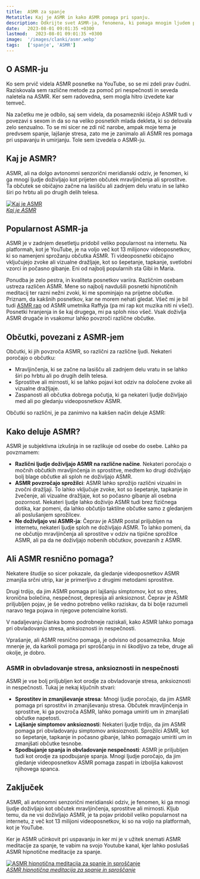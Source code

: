 ```yaml
---
title:  ASMR za spanje
Metatitle: Kaj je ASMR in kako ASMR pomaga pri spanju. 
description: Odkrijte svet ASMR-ja, fenomena, ki pomaga mnogim ljudem pri obvladovanju stresa, anksioznosti in nespečnosti. V članku opišem kaj je ASMR, kako ASMR deluje, zakaj je postal tako priljubljen in kako lahko pomaga pri sprostitvi in izboljšanju spanju.
date:   2023-08-01 09:01:35 +0300
lastmod:   2023-08-01 09:01:35 +0300
image:  '/images/clanki/asmr.webp'
tags:   ['spanje', 'ASMR']
---
```



## O ASMR-ju

Ko sem prvič videla ASMR posnetke na YouTube, so se mi zdeli prav čudni. Raziskovala sem različne metode za pomoč pri nespečnosti in seveda naletela na ASMR. Ker sem radovedna, sem mogla hitro izvedete kar temveč. 

Na začetku me je odbilo, saj sem videla, da posamezniki iščejo ASMR tudi v povezavi s sexom in da so na veliko posnetkih mlada dekleta, ki so delovala zelo senzualno. 
To se mi sicer ne zdi nič narobe, ampak moje tema je predvsem spanje, lajšanje stresa, zato me je zanimalo ali ASMR res pomaga pri uspavanju in umirjanju.
Tole sem izvedela o ASMR-ju.

## Kaj je ASMR?
ASMR, ali na dolgo avtonomni senzorični meridianski odziv, je fenomen, ki ga mnogi ljudje doživljajo kot prijeten občutek mravljinčenja ali sprostitve. Ta občutek se običajno začne na lasišču ali zadnjem delu vratu in se lahko širi po hrbtu ali po drugih delih telesa.



<div class="gallery-box">
  <div class="gallery">
    <a href="https://youtu.be/j5sKNyAyzIo"><img alt="Kaj je ASMR" src="/images/clanki/kaj-je-ASMR.webp"><a>
  </div>
  <em><a href="https://youtu.be/j5sKNyAyzIo">Kaj je ASMR</a></em>
</div>

## Popularnost ASMR-ja 
ASMR je v zadnjem desetletju pridobil veliko popularnost na internetu. Na platformah, kot je YouTube, je na voljo več kot 13 milijonov videoposnetkov, ki so namenjeni sprožanju občutka ASMR. Ti videoposnetki običajno vključujejo zvoke ali vizualne dražljaje, kot so šepetanje, tapkanje, svetlobni vzorci in počasno gibanje. Eni od najbolj popularnih sta Gibi in Maria.

Ponudba je zelo pestra, in kvaliteta posnetkov variira. Različnim osebam ustreza različen ASMR. Mene so najbolj navdušili posnetki hipnotičnih meditacij ter razni nežni zvoki, ki me spominjajo na prijetne občutke. Priznam, da kakšnih posnetkov, kar ne morem nehati gledat. Všeč mi je bil tudi [ASMR rap](https://www.youtube.com/watch?v=E3K38eH3er0) od ASMR umetnika Raffyja (pa mi rap kot muzika niti ni všeč). Posnetki hranjenja in še kaj drugega, mi pa sploh niso všeč. Vsak doživlja ASMR drugače in vsakomur lahko povzroči različne občutke.

## Občutki, povezani z ASMR-jem
Občutki, ki jih povzroča ASMR, so različni za različne ljudi. Nekateri poročajo o občutku:

- Mravljinčenja, ki se začne na lasišču ali zadnjem delu vratu in se lahko širi po hrbtu ali po drugih delih telesa.
- Sprostitve ali mirnosti, ki se lahko pojavi kot odziv na določene zvoke ali vizualne dražljaje.
- Zaspanosti ali občutka dobrega počutja, ki ga nekateri ljudje doživljajo med ali po gledanju videoposnetkov ASMR.

Občutki so različni, je pa zanimivo na kakšen način deluje ASMR:


## Kako deluje ASMR?

ASMR je subjektivna izkušnja in se razlikuje od osebe do osebe. Lahko pa povzmamem:

- **Različni ljudje doživljajo ASMR na različne načine**. Nekateri poročajo o močnih občutkih mravljinčenja in sprostitve, medtem ko drugi doživljajo bolj blage občutke ali sploh ne doživljajo ASMR.
- **ASMR povzročajo sprožilci**: ASMR lahko sprožijo različni vizualni in zvočni dražljaji. To lahko vključuje zvoke, kot so šepetanje, tapkanje in žvečenje, ali vizualne dražljaje, kot so počasno gibanje ali osebna pozornost. Nekateri ljudje lahko doživijo ASMR tudi brez fizičnega dotika, kar pomeni, da lahko občutijo taktilne občutke samo z gledanjem ali poslušanjem sprožilcev.
- **Ne doživljajo vsi ASMR-ja**: Čeprav je ASMR postal priljubljen na internetu, nekateri ljudje sploh ne doživljajo ASMR. To lahko pomeni, da ne občutijo mravljinčenja ali sprostitve v odziv na tipične sprožilce ASMR, ali pa da ne doživljajo nobenih občutkov, povezanih z ASMR.


## Ali ASMR resnično pomaga?

Nekatere študije so sicer pokazale, da gledanje videoposnetkov ASMR zmanjša srčni utrip, kar je primerljivo z drugimi metodami sprostitve. 

Drugi trdijo, da jim ASMR pomaga pri lajšanju simptomov, kot so stres, kronična bolečina, nespečnost, depresija ali anksioznost. Čeprav je ASMR priljubljen pojav, je še vedno potrebno veliko raziskav, da bi bolje razumeli naravo tega pojava in njegove potencialne koristi.

V nadaljevanju članka bomo podrobneje raziskali, kako ASMR lahko pomaga pri obvladovanju stresa, anksioznosti in nespečnosti.

Vprašanje, ali ASMR resnično pomaga, je odvisno od posameznika. Moje mnenje je, da karkoli pomaga pri sproščanju in ni škodljivo za tebe, druge ali okolje, je dobro.

### ASMR in obvladovanje stresa, anksioznosti in nespečnosti

ASMR je vse bolj priljubljen kot orodje za obvladovanje stresa, anksioznosti in nespečnosti. Tukaj je nekaj ključnih stvari:

- **Sprostitev in zmanjševanje stresa**: Mnogi ljudje poročajo, da jim ASMR pomaga pri sprostitvi in zmanjševanju stresa. Občutek mravljinčenja in sprostitve, ki ga povzroča ASMR, lahko pomaga umiriti um in zmanjšati občutke napetosti.
- **Lajšanje simptomov anksioznosti**: Nekateri ljudje trdijo, da jim ASMR pomaga pri obvladovanju simptomov anksioznosti. Sprožilci ASMR, kot so šepetanje, tapkanje in počasno gibanje, lahko pomagajo umiriti um in zmanjšati občutke tesnobe.
- **Spodbujanje spanja in obvladovanje nespečnosti**: ASMR je priljubljen tudi kot orodje za spodbujanje spanja. Mnogi ljudje poročajo, da jim gledanje videoposnetkov ASMR pomaga zaspati in izboljša kakovost njihovega spanca.



## Zaključek
ASMR, ali avtonomni senzorični meridianski odziv, je fenomen, ki ga mnogi ljudje doživljajo kot občutek mravljinčenja, sprostitve ali mirnosti. Kljub temu, da ne vsi doživljajo ASMR, je ta pojav pridobil veliko popularnost na internetu, z več kot 13 milijoni videoposnetkov, ki so na voljo na platformah, kot je YouTube.

Ker je ASMR učinkovit pri uspavanju in ker mi je v užitek snemati ASMR meditacije za spanje, te vabim na svojo Youtube kanal, kjer lahko poslušaš ASMR hipnotične meditacije za spanje.

<div class="gallery-box">
  <div class="gallery">
    <a href="https://youtu.be/NJFUKftQ4hA"><img alt="ASMR hipnotična meditacija za spanje in sproščanje" src="/images/clanki/ASMR-za-spanje.webp"><a>
  </div>
  <em><a href="https://youtu.be/NJFUKftQ4hA">ASMR hipnotična meditacija za spanje in sproščanje</a></em>
</div>